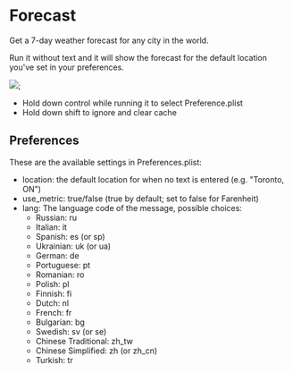 # Forecast

Get a 7-day weather forecast for any city in the world.

Run it without text and it will show the forecast for the default location you've set in your
preferences. 

![](https://github.com/hlissner/lb6-actions/raw/master/images/cb-forecast.gif);

* Hold down control while running it to select Preference.plist
* Hold down shift to ignore and clear cache

## Preferences

These are the available settings in Preferences.plist:

* location: the default location for when no text is entered (e.g. "Toronto, ON")
* use_metric: true/false (true by default; set to false for Farenheit)
* lang: The language code of the message, possible choices: 
    * Russian: ru
    * Italian: it
    * Spanish: es (or sp)
    * Ukrainian: uk (or ua)
    * German: de
    * Portuguese: pt
    * Romanian: ro
    * Polish: pl
    * Finnish: fi
    * Dutch: nl
    * French: fr
    * Bulgarian: bg
    * Swedish: sv (or se)
    * Chinese Traditional: zh_tw
    * Chinese Simplified: zh (or zh_cn)
    * Turkish: tr

